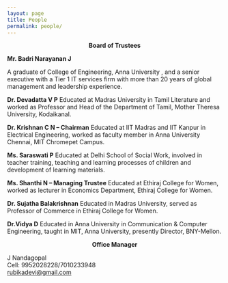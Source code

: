 ```yaml
---
layout: page
title: People
permalink: people/
---
```


<p style="text-align: center;"><strong>Board of Trustees</strong></p>
 

**Mr. Badri Narayanan J**

A graduate of College of Engineering, Anna University , and a senior executive with a Tier 1 IT services firm with more than 20 years of global management and leadership experience.

**Dr. Devadatta V P**
Educated at Madras University in Tamil Literature and worked as Professor and Head of the Department of Tamil, Mother Theresa University, Kodaikanal.

**Dr. Krishnan C N – Chairman**
Educated at IIT Madras and IIT Kanpur in Electrical Engineering, worked as faculty member in Anna University Chennai, MIT Chromepet Campus.

**Ms. Saraswati P**
Educated at Delhi School of Social Work, involved in teacher training, teaching and learning processes of children and development of learning materials.

**Ms. Shanthi N – Managing Trustee**
Educated at Ethiraj College for Women, worked as lecturer in Economics Department, Ethiraj College for Women.

**Dr. Sujatha Balakrishnan**
Educated in Madras University, served as  Professor of Commerce in Ethiraj College for Women.

**Dr.Vidya D**
Educated in Anna University in Communication & Computer Engineering, taught in MIT, Anna University, presently Director, BNY-Mellon.


<p style="text-align: center;"><strong>Office Manager</strong></p>


J Nandagopal  
Cell: 9952028228/7010233948  
rubikadevi@gmail.com


